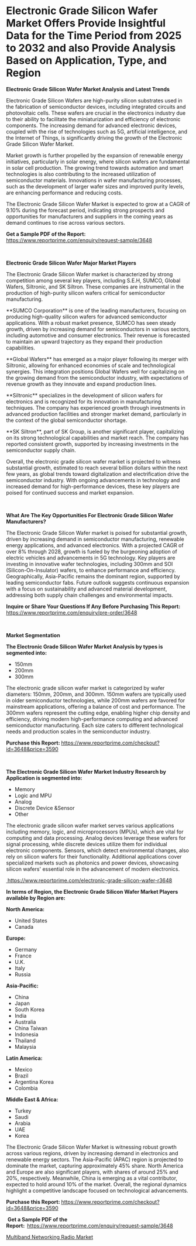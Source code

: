 <p><h1>Electronic Grade Silicon Wafer Market Offers Provide Insightful Data for the Time Period from 2025 to 2032 and also Provide Analysis Based on Application, Type, and Region</h1></p><p><strong>Electronic Grade Silicon Wafer Market Analysis and Latest Trends</strong></p>
<p><p>Electronic Grade Silicon Wafers are high-purity silicon substrates used in the fabrication of semiconductor devices, including integrated circuits and photovoltaic cells. These wafers are crucial in the electronics industry due to their ability to facilitate the miniaturization and efficiency of electronic components. The increasing demand for advanced electronic devices, coupled with the rise of technologies such as 5G, artificial intelligence, and the Internet of Things, is significantly driving the growth of the Electronic Grade Silicon Wafer Market.</p><p>Market growth is further propelled by the expansion of renewable energy initiatives, particularly in solar energy, where silicon wafers are fundamental in solar cell production. The growing trend towards automation and smart technologies is also contributing to the increased utilization of semiconductor materials. Innovations in wafer manufacturing processes, such as the development of larger wafer sizes and improved purity levels, are enhancing performance and reducing costs.</p><p>The Electronic Grade Silicon Wafer Market is expected to grow at a CAGR of 9.10% during the forecast period, indicating strong prospects and opportunities for manufacturers and suppliers in the coming years as demand continues to rise across various sectors.</p></p>
<p><strong>Get a Sample PDF of the Report:&nbsp;</strong> <a href="https://www.reportprime.com/enquiry/request-sample/3648?utm_campaign=3264&utm_medium=2&utm_source=Github&utm_content=ia&utm_term=18032025&utm_id=electronic-grade-silicon-wafer">https://www.reportprime.com/enquiry/request-sample/3648</a></p>
<p>&nbsp;</p>
<p><strong>Electronic Grade Silicon Wafer Major Market Players</strong></p>
<p><p>The Electronic Grade Silicon Wafer market is characterized by strong competition among several key players, including S.E.H, SUMCO, Global Wafers, Siltronic, and SK Siltron. These companies are instrumental in the production of high-purity silicon wafers critical for semiconductor manufacturing.</p><p>**SUMCO Corporation** is one of the leading manufacturers, focusing on producing high-quality silicon wafers for advanced semiconductor applications. With a robust market presence, SUMCO has seen steady growth, driven by increasing demand for semiconductors in various sectors, including automotive and consumer electronics. Their revenue is forecasted to maintain an upward trajectory as they expand their production capabilities.</p><p>**Global Wafers** has emerged as a major player following its merger with Siltronic, allowing for enhanced economies of scale and technological synergies. This integration positions Global Wafers well for capitalizing on the growing demand from the semiconductor industry, with expectations of revenue growth as they innovate and expand production lines.</p><p>**Siltronic** specializes in the development of silicon wafers for electronics and is recognized for its innovation in manufacturing techniques. The company has experienced growth through investments in advanced production facilities and stronger market demand, particularly in the context of the global semiconductor shortage.</p><p>**SK Siltron**, part of SK Group, is another significant player, capitalizing on its strong technological capabilities and market reach. The company has reported consistent growth, supported by increasing investments in the semiconductor supply chain.</p><p>Overall, the electronic grade silicon wafer market is projected to witness substantial growth, estimated to reach several billion dollars within the next few years, as global trends toward digitalization and electrification drive the semiconductor industry. With ongoing advancements in technology and increased demand for high-performance devices, these key players are poised for continued success and market expansion.</p></p>
<p>&nbsp;</p>
<p><strong>What Are The Key Opportunities For Electronic Grade Silicon Wafer Manufacturers?</strong></p>
<p><p>The Electronic Grade Silicon Wafer market is poised for substantial growth, driven by increasing demand in semiconductor manufacturing, renewable energy applications, and advanced electronics. With a projected CAGR of over 8% through 2028, growth is fueled by the burgeoning adoption of electric vehicles and advancements in 5G technology. Key players are investing in innovative wafer technologies, including 300mm and SOI (Silicon-On-Insulator) wafers, to enhance performance and efficiency. Geographically, Asia-Pacific remains the dominant region, supported by leading semiconductor fabs. Future outlook suggests continuous expansion with a focus on sustainability and advanced material development, addressing both supply chain challenges and environmental impacts.</p></p>
<p><strong>Inquire or Share Your Questions If Any Before Purchasing This Report:</strong> <a href="https://www.reportprime.com/enquiry/pre-order/3648?utm_campaign=3264&utm_medium=2&utm_source=Github&utm_content=ia&utm_term=18032025&utm_id=electronic-grade-silicon-wafer">https://www.reportprime.com/enquiry/pre-order/3648</a></p>
<p>&nbsp;</p>
<p><strong>Market Segmentation</strong></p>
<p><strong>The Electronic Grade Silicon Wafer Market Analysis by types is segmented into:</strong></p>
<p><ul><li>150mm</li><li>200mm</li><li>300mm</li></ul></p>
<p><p>The electronic grade silicon wafer market is categorized by wafer diameters: 150mm, 200mm, and 300mm. 150mm wafers are typically used in older semiconductor technologies, while 200mm wafers are favored for mainstream applications, offering a balance of cost and performance. The 300mm wafers represent the cutting edge, enabling higher chip density and efficiency, driving modern high-performance computing and advanced semiconductor manufacturing. Each size caters to different technological needs and production scales in the semiconductor industry.</p></p>
<p><strong>Purchase this Report:&nbsp;</strong><a href="https://www.reportprime.com/checkout?id=3648&price=3590&utm_campaign=3264&utm_medium=2&utm_source=Github&utm_content=ia&utm_term=18032025&utm_id=electronic-grade-silicon-wafer">https://www.reportprime.com/checkout?id=3648&price=3590</a></p>
<p>&nbsp;</p>
<p><strong>The Electronic Grade Silicon Wafer Market Industry Research by Application is segmented into:</strong></p>
<p><ul><li>Memory</li><li>Logic and MPU</li><li>Analog</li><li>Discrete Device &Sensor</li><li>Other</li></ul></p>
<p><p>The electronic grade silicon wafer market serves various applications including memory, logic, and microprocessors (MPUs), which are vital for computing and data processing. Analog devices leverage these wafers for signal processing, while discrete devices utilize them for individual electronic components. Sensors, which detect environmental changes, also rely on silicon wafers for their functionality. Additional applications cover specialized markets such as photonics and power devices, showcasing silicon wafers' essential role in the advancement of modern electronics.</p></p>
<p><a href="https://www.reportprime.com/electronic-grade-silicon-wafer-r3648?utm_campaign=3264&utm_medium=2&utm_source=Github&utm_content=ia&utm_term=18032025&utm_id=electronic-grade-silicon-wafer">&nbsp;https://www.reportprime.com/electronic-grade-silicon-wafer-r3648</a></p>
<p><strong>In terms of Region, the Electronic Grade Silicon Wafer Market Players available by Region are:</strong></p>
<p>
    <p> <strong> North America: </strong>
        <ul>
            <li>United States</li>
            <li>Canada</li>
        </ul>
        </p> 
    <p> <strong> Europe: </strong>
        <ul>
            <li>Germany</li>
            <li>France</li>
            <li>U.K.</li>
            <li>Italy</li>
            <li>Russia</li>
        </ul>
        </p> 
    <p> <strong> Asia-Pacific: </strong>
        <ul>
            <li>China</li>
            <li>Japan</li>
            <li>South Korea</li>
            <li>India</li>
            <li>Australia</li>
            <li>China Taiwan</li>
            <li>Indonesia</li>
            <li>Thailand</li>
            <li>Malaysia</li>
        </ul>
        </p> 
    <p> <strong> Latin America: </strong>
        <ul>
            <li>Mexico</li>
            <li>Brazil</li>
            <li>Argentina Korea</li>
            <li>Colombia</li>
        </ul>
        </p> 
    <p> <strong> Middle East & Africa: </strong>
        <ul>
            <li>Turkey</li>
            <li>Saudi</li>
            <li>Arabia</li>
            <li>UAE</li>
            <li>Korea</li>
        </ul>
    </p>
    </p>
<p><p>The Electronic Grade Silicon Wafer Market is witnessing robust growth across various regions, driven by increasing demand in electronics and renewable energy sectors. The Asia-Pacific (APAC) region is projected to dominate the market, capturing approximately 45% share. North America and Europe are also significant players, with shares of around 25% and 20%, respectively. Meanwhile, China is emerging as a vital contributor, expected to hold around 10% of the market. Overall, the regional dynamics highlight a competitive landscape focused on technological advancements.</p></p>
<p><strong>Purchase this Report: </strong><a href="https://www.reportprime.com/checkout?id=3648&price=3590&utm_campaign=3264&utm_medium=2&utm_source=Github&utm_content=ia&utm_term=18032025&utm_id=electronic-grade-silicon-wafer">https://www.reportprime.com/checkout?id=3648&price=3590</a></p>
<p>&nbsp;<strong>Get a Sample PDF of the Report:&nbsp;&nbsp;</strong><a href="https://www.reportprime.com/enquiry/request-sample/3648?utm_campaign=3264&utm_medium=2&utm_source=Github&utm_content=ia&utm_term=18032025&utm_id=electronic-grade-silicon-wafer">https://www.reportprime.com/enquiry/request-sample/3648</a></p>
<p><strong></strong></p>
<p><p><a href="https://github.com/cherrivacius/Market-Research-Report-List-1/blob/main/multiband-networking-radio-market.md?utm_campaign=3264&utm_medium=2&utm_source=Github&utm_content=ia&utm_term=18032025&utm_id=electronic-grade-silicon-wafer">Multiband Networking Radio Market</a></p></p>